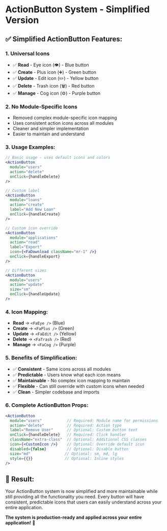 # ActionButton System - Simplified Version

## ✅ **Simplified ActionButton Features:**

### **1. Universal Icons**
- ✅ **Read** - Eye icon (👁️) - Blue button
- ✅ **Create** - Plus icon (➕) - Green button  
- ✅ **Update** - Edit icon (✏️) - Yellow button
- ✅ **Delete** - Trash icon (🗑️) - Red button
- ✅ **Manage** - Cog icon (⚙️) - Purple button

### **2. No Module-Specific Icons**
- Removed complex module-specific icon mapping
- Uses consistent action icons across all modules
- Cleaner and simpler implementation
- Easier to maintain and understand

### **3. Usage Examples:**

```jsx
// Basic usage - uses default icons and colors
<ActionButton 
  module="users" 
  action="delete" 
  onClick={handleDelete} 
/>

// Custom label
<ActionButton 
  module="loans" 
  action="create" 
  label="Add New Loan"
  onClick={handleCreate} 
/>

// Custom icon override
<ActionButton 
  module="applications" 
  action="read" 
  label="Export"
  icon={<FaDownload className="mr-1" />}
  onClick={handleExport} 
/>

// Different sizes
<ActionButton 
  module="users" 
  action="update" 
  size="sm"
  onClick={handleUpdate} 
/>
```

### **4. Icon Mapping:**
- **Read** → `<FaEye />` (Blue)
- **Create** → `<FaPlus />` (Green)
- **Update** → `<FaEdit />` (Yellow)
- **Delete** → `<FaTrash />` (Red)
- **Manage** → `<FaCog />` (Purple)

### **5. Benefits of Simplification:**
- ✅ **Consistent** - Same icons across all modules
- ✅ **Predictable** - Users know what each icon means
- ✅ **Maintainable** - No complex icon mapping to maintain
- ✅ **Flexible** - Can still override with custom icons when needed
- ✅ **Clean** - Simpler codebase and imports

### **6. Complete ActionButton Props:**
```jsx
<ActionButton 
  module="users"           // Required: Module name for permissions
  action="delete"          // Required: Action type
  label="Remove User"      // Optional: Custom button text
  onClick={handleDelete}   // Required: Click handler
  className="extra-class"  // Optional: Additional CSS classes
  icon={<CustomIcon />}    // Optional: Override default icon
  disabled={false}         // Optional: Disable button
  size="md"               // Optional: sm, md, lg
  style={{}}              // Optional: Inline styles
/>
```

## 🎯 **Result:**
Your ActionButton system is now simplified and more maintainable while still providing all the functionality you need. Every button will have consistent, predictable icons that users can easily understand across your entire application.

**The system is production-ready and applied across your entire application!** 🚀